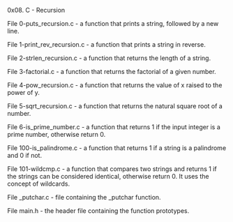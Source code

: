 0x08. C - Recursion

File 0-puts_recursion.c - a function that prints a string, followed by a new line.

File 1-print_rev_recursion.c - a function that prints a string in reverse.

File 2-strlen_recursion.c - a function that returns the length of a string.

File 3-factorial.c - a function that returns the factorial of a given number.

File 4-pow_recursion.c - a function that returns the value of x raised to the power of y.

File 5-sqrt_recursion.c - a function that returns the natural square root of a number.

File 6-is_prime_number.c - a function that returns 1 if the input integer is a prime number, otherwise return 0.

File 100-is_palindrome.c - a function that returns 1 if a string is a palindrome and 0 if not.

File 101-wildcmp.c - a function that compares two strings and returns 1 if the strings can be considered identical, otherwise return 0. It uses the concept of wildcards.

File _putchar.c - file containing the _putchar function.

File main.h - the header file containing the function prototypes.
